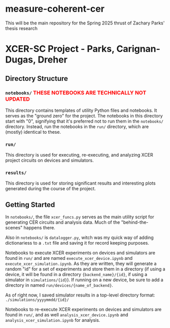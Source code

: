 # measure-coherent-cer
This will be the main repository for the Spring 2025 thrust of Zachary Parks' thesis research

# XCER-SC Project - Parks, Carignan-Dugas, Dreher

## Directory Structure

### `notebooks/` <span style="color: red;"> THESE NOTEBOOKS ARE TECHNICALLY NOT UPDATED</span>
This directory contains templates of utility Python files and notebooks. It serves as the "ground zero" for the project. The notebooks in this directory start with "0", signifying that it's preferred not to run them in the `notebooks/` directory. Instead, run the notebooks in the `run/` directory, which are (mostly) identical to these.

### `run/`
This directory is used for executing, re-executing, and analyzing XCER project circuits on devices and simulators.

### `results/`
This directory is used for storing significant results and interesting plots generated during the course of the project.

## Getting Started

In `notebooks/`, the file `xcer_funcs.py` serves as the main utility script for generating CER circuits and analysis data. Much of the "behind-the-scenes" happens there. 

Also in `notebooks/` is `datalogger.py`, witch was my quick way of adding dictionariess to a `.txt` file and saving it for record keeping purposes.

Notebooks to execute XCER experiments on devices and simulators are found in `run/` and are named `execute_xcer_device.ipynb` and `execute_xcer_simulation.ipynb`. As they are written, they will generate a random "id" for a set of experiments and store them in a directory (if using a device, it will be found in a directory `{backend_name}/{id}`, if using a simulator  in `simulations/{id}`). If running on a new device, be sure to add a directory in named `run/devices/{name_of_backend}`.

As of right now, I saved simulator results in a top-level directory format: `./simulations/yyyymmdd/{id}/`

Notebooks to re-execute XCER experiments on devices and simulators are found in `run/`, and as well `analysis_xcer_device.ipynb` and `analysis_xcer_simulation.ipynb` for analysis.


